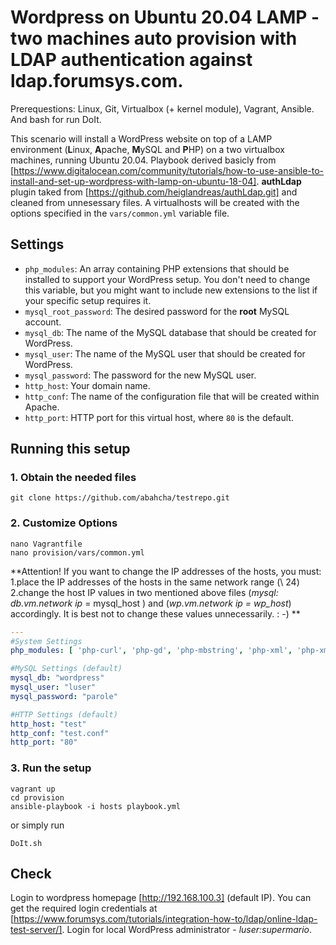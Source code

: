# Wordpress on Ubuntu 20.04 LAMP - two machines auto provision with LDAP authentication against ldap.forumsys.com.

Prerequestions: Linux, Git, Virtualbox (+ kernel module), Vagrant, Ansible. And bash for run DoIt.

This scenario will install a WordPress website on top of a LAMP environment (**L**inux, **A**pache, **M**ySQL and **P**HP) on a two virtualbox machines, running Ubuntu 20.04. 
Playbook derived basicly from [https://www.digitalocean.com/community/tutorials/how-to-use-ansible-to-install-and-set-up-wordpress-with-lamp-on-ubuntu-18-04]. **authLdap** plugin taked from [https://github.com/heiglandreas/authLdap.git] and cleaned from unnesessary files. A virtualhosts will be created with the options specified in the `vars/common.yml` variable file. 

## Settings

- `php_modules`:  An array containing PHP extensions that should be installed to support your WordPress setup. You don't need to change this variable, but you might want to include new extensions to the list if your specific setup requires it.
- `mysql_root_password`: The desired password for the **root** MySQL account.
- `mysql_db`: The name of the MySQL database that should be created for WordPress.
- `mysql_user`: The name of the MySQL user that should be created for WordPress.
- `mysql_password`: The password for the new MySQL user.
- `http_host`: Your domain name.
- `http_conf`: The name of the configuration file that will be created within Apache.
- `http_port`: HTTP port for this virtual host, where `80` is the default. 

## Running this setup

### 1. Obtain the needed files 
```shell
git clone https://github.com/abahcha/testrepo.git
```

### 2. Customize Options

```shell
nano Vagrantfile
nano provision/vars/common.yml
```
**Attention! If you want to change the IP addresses of the hosts, you must:
1.place the IP addresses of the hosts in the same network range (\ 24)
2.change the host IP values in two mentioned above files (_mysql: db.vm.network ip_ = mysql_host ) and (_wp.vm.network ip = wp_host_) accordingly.
It is best not to change these values unnecessarily. : -) **

```yml
---
#System Settings
php_modules: [ 'php-curl', 'php-gd', 'php-mbstring', 'php-xml', 'php-xmlrpc', 'php-soap', 'php-intl', 'php-zip', 'php-ldap' ]

#MySQL Settings (default)
mysql_db: "wordpress"
mysql_user: "luser"
mysql_password: "parole"

#HTTP Settings (default)
http_host: "test"
http_conf: "test.conf"
http_port: "80"
```

### 3. Run the setup

```shell 
vagrant up
cd provision 
ansible-playbook -i hosts playbook.yml
```
or simply run
```shell
DoIt.sh
```

## Check

Login to wordpress homepage [http://192.168.100.3] (default IP). You can get the required login credentials at [https://www.forumsys.com/tutorials/integration-how-to/ldap/online-ldap-test-server/].
Login for local WordPress administrator - _luser:supermario_.
